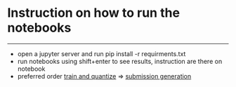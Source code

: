 # Instruction on how to run the notebooks
-----------------
* open a jupyter server and run pip install -r requirments.txt
* run notebooks using shift+enter to see results, instruction are there on notebook
* preferred order [train and quantize](./train_and_quantize.ipynb) => [submission generation](./submission.ipynb)